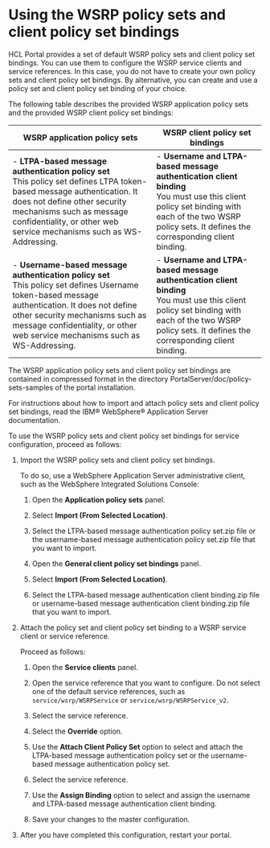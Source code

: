 # Using the WSRP policy sets and client policy set bindings

HCL Portal provides a set of default WSRP policy sets and client policy set bindings. You can use them to configure the WSRP service clients and service references. In this case, you do not have to create your own policy sets and client policy set bindings. By alternative, you can create and use a policy set and client policy set binding of your choice.

The following table describes the provided WSRP application policy sets and the provided WSRP client policy set bindings:

|WSRP application policy sets|WSRP client policy set bindings|
|----------------------------|-------------------------------|
|-   **LTPA-based message authentication policy set** <br>This policy set defines LTPA token-based message authentication. It does not define other security mechanisms such as message confidentiality, or other web service mechanisms such as WS-Addressing.|-   **Username and LTPA-based message authentication client binding** <br>You must use this client policy set binding with each of the two WSRP policy sets. It defines the corresponding client binding.|
|-   **Username-based message authentication policy set** <br>This policy set defines Username token-based message authentication. It does not define other security mechanisms such as message confidentiality, or other web service mechanisms such as WS-Addressing.|-   **Username and LTPA-based message authentication client binding**<br>You must use this client policy set binding with each of the two WSRP policy sets. It defines the corresponding client binding.|

The WSRP application policy sets and client policy set bindings are contained in compressed format in the directory PortalServer/doc/policy-sets-samples of the portal installation.

For instructions about how to import and attach policy sets and client policy set bindings, read the IBM® WebSphere® Application Server documentation.

To use the WSRP policy sets and client policy set bindings for service configuration, proceed as follows:

1.  Import the WSRP policy sets and client policy set bindings.

    To do so, use a WebSphere Application Server administrative client, such as the WebSphere Integrated Solutions Console:

    1.  Open the **Application policy sets** panel.

    2.  Select **Import \(From Selected Location\)**.

    3.  Select the LTPA-based message authentication policy set.zip file or the username-based message authentication policy set.zip file that you want to import.

    4.  Open the **General client policy set bindings** panel.

    5.  Select **Import \(From Selected Location\)**.

    6.  Select the LTPA-based message authentication client binding.zip file or username-based message authentication client binding.zip file that you want to import.

2.  Attach the policy set and client policy set binding to a WSRP service client or service reference.

    Proceed as follows:

    1.  Open the **Service clients** panel.

    2.  Open the service reference that you want to configure. Do not select one of the default service references, such as `service/wsrp/WSRPService` or `service/wsrp/WSRPService_v2`.

    3.  Select the service reference.

    4.  Select the **Override** option.

    5.  Use the **Attach Client Policy Set** option to select and attach the LTPA-based message authentication policy set or the username-based message authentication policy set.

    6.  Select the service reference.

    7.  Use the **Assign Binding** option to select and assign the username and LTPA-based message authentication client binding.

    8.  Save your changes to the master configuration.

3.  After you have completed this configuration, restart your portal.




